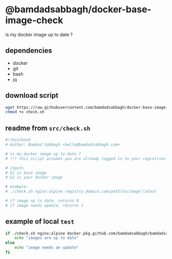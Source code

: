 # @bamdadsabbagh/docker-base-image-check

is my docker image up to date ?

## dependencies

- docker
- git
- bash
- jq

## download script

```bash
wget https://raw.githubusercontent.com/bamdadsabbagh/docker-base-image-check/master/src/check.sh
chmod +x check.sh
```

## readme from `src/check.sh`

```bash
#!/bin/bash
# Author: Bamdad Sabbagh <hello@bamdadsabbagh.com>

# is my docker image up to date ?
# !!! this script assumes you are already logged in to your registries

# inputs
# $1 is base image
# $2 is your docker image

# example:
# ./check.sh nginx:alpine registry.domain.com/path/to/image:latest

# if image up to date, returns 0
# if image needs update, returns 1
```

## example of local `test`

```bash
if ./check.sh nginx:alpine docker.pkg.github.com/bamdadsabbagh/bamdadsabbagh-www/bamdadsabbagh-www:latest; then
    echo "images are up to date"
else
    echo "image needs an update"
fi
```
